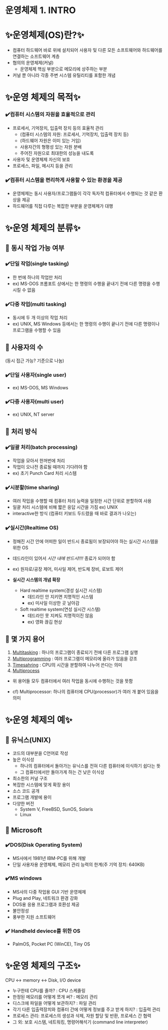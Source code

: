 # 운영체제 1. INTRO

# ✨운영체제(OS)란?✨

- 컴퓨터 하드웨어 바로 위에 설치되어 사용자 및 다른 모든 소프트웨어와 하드웨어를 연결하는 소프트웨어 계층
- 협의의 운영체제(커널)
  - 운영체제 핵심 부분으로 메모리에 상주하는 부분
- 커널 뿐 아니라 각종 주변 시스템 유틸리티를 포함한 개념

# ✨운영 체제의 목적✨

### ✔️컴퓨터 시스템의 자원을 효율적으로 관리

- 프로세서, 기억장치, 입출력 장치 등의 효율적 관리
  - (컴퓨터 시스템의 자원: 프로세서, 기억장치, 입출력 장치 등)
  - (하드웨어 자원은 이미 있는 거임)
  - 사용자간의 형평성 있는 자원 분배
  - 주어진 자원으로 최대한의 성능을 내도록
- 사용자 및 운영체제 자신의 보호
- 프로세스, 파일, 메시지 등을 관리

### ✔️컴퓨터 시스템을 편리하게 사용할 수 있는 환경을 제공

- 운영체제는 동시 사용자/프로그램들이 각각 독자적 컴퓨터에서 수행되는 것 같은 환상을 제공
- 하드웨어를 직접 다루는 복잡한 부분을 운영체제가 대행

# ✨운영 체제의 분류✨

## 📌 동시 작업 가능 여부

### ✔️단일 작업(single tasking)

- 한 번에 하나의 작업만 처리
- ex) MS-DOS 프롬포트 상에서는 한 명령의 수행을 끝내기 전에 다른 명령을 수행시킬 수 없음

### ✔️다중 작업(multi tasking)

- 동시에 두 개 이상의 작업 처리
- ex) UNIX, MS Windows 등에서는 한 명령의 수행이 끝나기 전에 다른 명령이나 프로그램을 수행할 수 있음

## 📌 사용자의 수

(동시 접근 가능? 기준으로 나눔)

### ✔️단일 사용자(single user)

- ex) MS-DOS, MS Windows

### ✔️다중 사용자(multi user)

- ex) UNIX, NT server

## 📌 처리 방식

### ✔️일괄 처리(batch processing)

- 작업을 모아서 한꺼번에 처리
- 작업이 오나전 종료될 때까지 기다려야 함
- ex) 초기 Punch Card 처리 시스템

### ✔️시분할(time sharing)

- 여러 작업을 수행할 때 컴퓨터 처리 능력을 일정한 시간 단위로 분할하여 사용
- 일괄 처리 시스템에 비해 짧은 응답 시간을 가짐
  ex) UNIX
- interactive한 방식 (컴퓨터 키보드 두드렸을 때 바로 결과가 나오는)

### ✔️실시간(Realtime OS)

- 정해진 시간 안에 어떠한 일이 반드시 종료됨이 보장되어야 하는 실시간 시스템을 위한 OS
- 데드라인이 있어서 _시간 내에 반드시!!!!_ 종료가 되어야 함
- ex) 원자로/공장 제어, 미사일 제어, 반도체 장비, 로보트 제어

- **실시간 시스템의 개념 확장**
  - Hard realtime system(경성 실시간 시스템)
    - 데드라인 안 지키면 치명적인 시스템
    - ex) 미사일 이상한 곳 날아감
  - Soft realtime system(연성 실시간 시스템)
    - 데드라인 못 지켜도 치명적이진 않음
    - ex) 영화 끊김 현상

## 📌 몇 가지 용어

1. <u>Multitasking</u>
   : 하나의 프로그램이 종료되기 전에 다른 프로그램 실행
2. <u>Multiprogramming</u>
   : 여러 프로그램이 메모리에 올라가 있음을 강조
3. <u>Timesahring</u>
   : CPU의 시간을 분할하여 나누어 쓴다는 의미
4. <u>Multiprocess</u>

- 위 용어들 모두 컴퓨터에서 여러 작업을 동시에 수행하는 것을 뜻함

- cf) Multiprocessor: 하나의 컴퓨터에 CPU(processor)가 여러 개 붙어 있음을 의미

# ✨운영 체제의 예✨

## 📌 유닉스(UNIX)

- 코드의 대부분을 C언어로 작성
- 높은 이식성
  - 하나의 컴퓨터에서 돌아가는 유닉스를 전혀 다른 컴퓨터에 이식하기 쉽다는 뜻
  - 그 컴퓨터에서만 돌아가게 하는 건 낮은 이식성
- 최소한의 커널 구조
- 복잡한 시스템에 맞게 확장 용이
- 소스 코드 공개
- 프로그램 개발에 용이
- 다양한 버전
  - System V, FreeBSD, SunOS, Solaris
  - Linux

## 📌 Microsoft

### ✔️DOS(Disk Operating System)

- MS사에서 1981년 IBM-PC를 위해 개발
- 단일 사용자용 운영체제, 메모리 관리 능력의 한계(주 기억 장치: 640KB)

### ✔️MS windows

- MS사의 다중 작업용 GUI 기반 운영체제
- Plug and Play, 네트워크 환경 강화
- DOS용 응용 프로그램과 호환성 제공
- 불안정성
- 풍부한 지원 소프트웨어

### ✔️ Handheld deviece를 위한 OS

- PalmOS, Pocket PC (WinCE), Tiny OS

# ✨운영 체제의 구조✨

CPU <-> memory <-> Disk, I/O device

- 누구한테 CPU를 줄까? : CPU 스케줄링
- 한정된 메모리를 어떻게 쪼개 써? : 메모리 관리
- 디스크에 파일을 어떻게 보관하지? : 파일 관리
- 각기 다른 입출력장치와 컴퓨터 간에 어떻게 정보를 주고 받게 하지? : 입출력 관리
- 프로세스 관리: 프로세스의 생성과 삭제, 자원 할당 및 반환, 프로세스 간 협력
- 그 외: 보호 시스템, 네트워킹, 명령어해석기 (command line interpreter)
